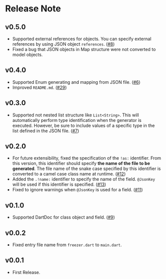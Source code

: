 # Release Note

## v0.5.0

- Supported external references for objects. You can specify external references by using JSON object `references`. ([#8](https://github.com/myConsciousness/freezer/issues/8))
- Fixed a bug that JSON objects in Map structure were not converted to model objects.

## v0.4.0

- Supported Enum generating and mapping from JSON file. ([#6](https://github.com/myConsciousness/freezer/issues/6))
- Improved `README.md`. ([#29](https://github.com/myConsciousness/freezer/issues/29))

## v0.3.0

- Supported not nested list structure like `List<String>`. This will automatically perform type identification when the generator is executed. However, be sure to include values of a specific type in the list defined in the JSON file. ([#7](https://github.com/myConsciousness/freezer/issues/7))

## v0.2.0

- For future extensibility, fixed the specification of the `!as:` identifier. From this version, this identifier should specify **the name of the file to be generated**. The file name of the snake case specified by this identifier is converted to a camel case class name at runtime. ([#12](https://github.com/myConsciousness/freezer/issues/12))
- Added the `.!name:` identifier to specify the name of the field. `@JsonKey` will be used if this identifier is specified. ([#13](https://github.com/myConsciousness/freezer/issues/13))
- Fixed to ignore warnings when `@JsonKey` is used for a field. ([#11](https://github.com/myConsciousness/freezer/issues/11))

## v0.1.0

- Supported DartDoc for class object and field. ([#9](https://github.com/myConsciousness/freezer/issues/9))

## v0.0.2

- Fixed entry file name from `freezer.dart` to `main.dart`.

## v0.0.1

- First Release.
